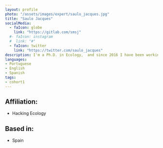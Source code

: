 ```yaml
---
layout: profile
photo: "/assets/images/expert/saulo_jacques.jpg"
title: "Saulo Jacques"
socialMedia:
  - faIcon: globe
    link: "https://gitlab.com/smsj"
  #- faIcon: instagram
  #  link: "#"
  - faIcon: twitter
    link: "https://twitter.com/saulo_jacques"
description: I'm a Ph.D. in Ecology,  and since 2016 I have been working on free-open source projects focused on smart devices for environmental monitoring, hardware design, offline/online data management, and data sovereignty.
languages:
- Portuguese
- English
- Spanish
tags: 
- cohort1
---
```


## Affiliation: 
- Hacking Ecology

## Based in: 
- Spain
